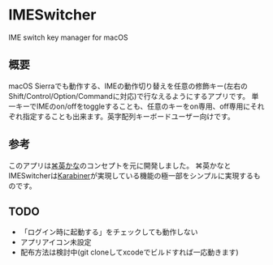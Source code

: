 # IMESwitcher
IME switch key manager for macOS

## 概要

macOS Sierraでも動作する、IMEの動作切り替えを任意の修飾キー(左右のShift/Control/Option/Commandに対応)で行なえるようにするアプリです。
単一キーでIMEのon/offをtoggleすることも、任意のキーをon専用、off専用にそれぞれ指定することも出来ます。英字配列キーボードユーザー向けです。

## 参考

このアプリは[⌘英かな](https://ei-kana.appspot.com/)のコンセプトを元に開発しました。
⌘英かなとIMESwitcherは[Karabiner](https://pqrs.org/osx/karabiner/index.html.ja)が実現している機能の極一部をシンプルに実現するものです。

## TODO

- 「ログイン時に起動する」をチェックしても動作しない
- アプリアイコン未設定
- 配布方法は検討中(git cloneしてxcodeでビルドすれば一応動きます)

